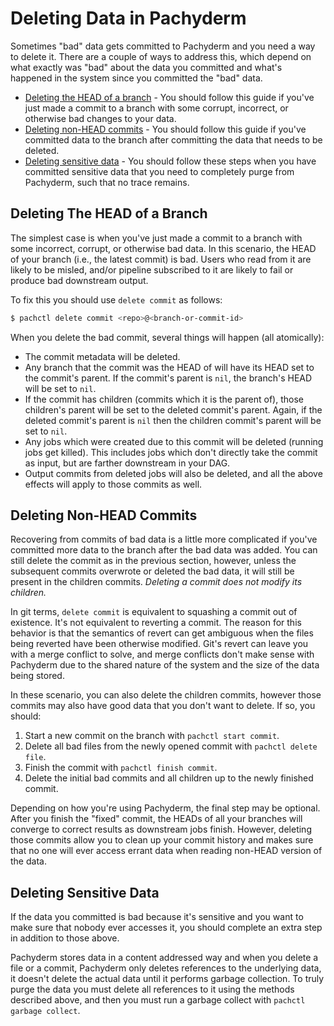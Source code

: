 # Deleting Data in Pachyderm

Sometimes "bad" data gets committed to Pachyderm and you need a way to delete
it. There are a couple of ways to address this, which depend on
what exactly was "bad" about the data you committed and what's happened in the
system since you committed the "bad" data.

- [Deleting the HEAD of a branch](#deleting-the-head-of-a-branch) - You should
follow this guide if you've just made a commit to a branch with some corrupt, incorrect,
or otherwise bad changes to your data.
- [Deleting non-HEAD commits](#deleting-non-head-commits) - You should follow
this guide if you've committed data to the branch after committing the data that
needs to be deleted.
- [Deleting sensitive data](#deleting-sensitive-data) - You should follow these
steps when you have committed sensitive data that you need to completely
purge from Pachyderm, such that no trace remains.

## Deleting The HEAD of a Branch

The simplest case is when you've just made a commit to a branch with some
incorrect, corrupt, or otherwise bad data. In this scenario, the HEAD of your branch
(i.e., the latest commit) is bad. Users who read from it are likely to be misled, and/or
pipeline subscribed to it are likely to fail or produce bad downstream output.

To fix this you should use `delete commit` as follows:

```sh
$ pachctl delete commit <repo>@<branch-or-commit-id>
```

When you delete the bad commit, several things will happen (all atomically):

- The commit metadata will be deleted.
- Any branch that the commit was the HEAD of will have its HEAD set to the
  commit's parent. If the commit's parent is `nil`, the branch's HEAD will be set
  to `nil`.
- If the commit has children (commits which it is the parent of), those
  children's parent will be set to the deleted commit's parent. Again, if the
  deleted commit's parent is `nil` then the children commit's parent will be
  set to `nil`.
- Any jobs which were created due to this commit will be deleted (running jobs
  get killed). This includes jobs which don't directly take the commit as
  input, but are farther downstream in your DAG.
- Output commits from deleted jobs will also be deleted, and all the above
  effects will apply to those commits as well.

## Deleting Non-HEAD Commits

Recovering from commits of bad data is a little more complicated if you've
committed more data to the branch after the bad data was added. You can
still delete the commit as in the previous section, however, unless the subsequent
commits overwrote or deleted the bad data, it will still be present in the
children commits. *Deleting a commit does not modify its children.*

In git terms, `delete commit` is equivalent to squashing a commit out of existence.
It's not equivalent to reverting a commit. The reason for this behavior is that the
semantics of revert can get ambiguous when the files being reverted have been
otherwise modified. Git's revert can leave you with a merge conflict to solve,
and merge conflicts don't make sense with Pachyderm due to the shared nature of
the system and the size of the data being stored.

In these scenario, you can also delete the children commits, however those commits
may also have good data that you don't want to delete. If so, you should:

1. Start a new commit on the branch with `pachctl start commit`.
2. Delete all bad files from the newly opened commit with `pachctl delete file`.
3. Finish the commit with `pachctl finish commit`.
4. Delete the initial bad commits and all children up to the newly finished
   commit.

Depending on how you're using Pachyderm, the final step may be optional. After
you finish the "fixed" commit, the HEADs of all your branches will converge to
correct results as downstream jobs finish. However, deleting those commits
allow you to clean up your commit history and makes sure that no one will ever
access errant data when reading non-HEAD version of the data.

## Deleting Sensitive Data

If the data you committed is bad because it's sensitive and you want to make
sure that nobody ever accesses it, you should complete an extra step in addition to those
above.

Pachyderm stores data in a content addressed way and when you delete
a file or a commit, Pachyderm only deletes references to the underlying data, it
doesn't delete the actual data until it performs garbage collection. To truly
purge the data you must delete all references to it using the methods described
above, and then you must run a garbage collect with `pachctl garbage collect`.

